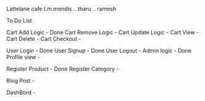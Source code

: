 Lattelane cafe
t.m.mendis
..
tharu
..
ramesh



To Do List

Cart Add Logic - Done
Cart Remove Logic -
Cart Update Logic -
Cart View -
Cart Delete -
Cart Checkout -

User Login - Done
User Signup - Done
User Logout - 
Admin logic - Done
Profile view -

Register Product - Done
Register Category -

Blog Post -

DashBord -


